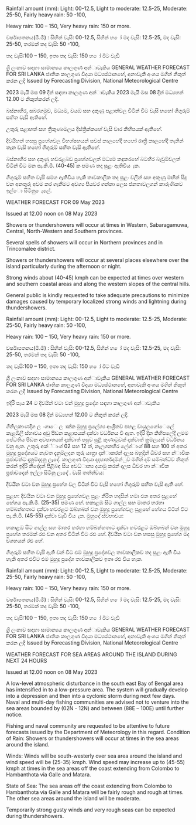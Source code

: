 Rainfall amount (mm): Light: 00-12.5, Light to moderate: 12.5-25, Moderate: 25-50, Fairly heavy rain: 50 -100,

Heavy rain: 100 – 150, Very heavy rain: 150 or more.

වර්ෂාපතනය(මි.මී) : සිහින් වැසි: 00-12.5, සිහින් හ ෝ මද වැසි: 12.5-25, මද වැසි: 25-50, තරමක් තද වැසි: 50 -100,

තද වැසි:100 – 150, ඉතා තද වැසි: 150 හ ෝ ඊට වැඩි

ශ්‍රී ලංකාව සඳහා සාමාන්‍යය කාලගුණ අන්‍ාවැකිය GENERAL WEATHER FORECAST FOR SRI LANKA ජාතික කාලගුණ විදයා මධ්‍යස්ථානහේ, අනාවැකි අංශය මගින් නිකුත් කරන ලදි Issued by Forecasting Division, National Meteorological Centre

2023 මැයි මස 09 දින්‍ සඳහා කාලගුණ අන්‍ාවැකිය 2023 මැයි මස 08 දින්‍ මධ්‍යහන්‍ 12.00 ට නිකුත්කරන්‍ ලදි.

බස්නාහිර, සබරගමුව, මධ්‍යම, වයඹ සහ දකුණු පළාත්වල විටින් විට වැසි හහෝ ගිගුරුම් සහිත වැසි ඇතිහේ.

උතුරු පළාහත් සහ ත්‍රිකුණාමලය දිස්ත්‍රික්කහේ වැසි වාර කිහිපයක් ඇතිහේ.

දිවයිහන් හසසු ප්‍රහේශවල විහශ්ෂහයන් සවස් කාලහේදී හහෝ රාත්‍රී කාලහේදී තැනින් තැන වැසි හහෝ ගිගුරුම් සහිත වැසි ඇතිහේ.

බස්නාහිර සහ දකුණු හවරළබඩ ප්‍රහේශවලත් මධ්‍යම කඳුකරහේ බටහිර බෑවුම්වලත් විටින් විට මන පැ.කි.මී. (40-45) ක පමණ තද සුළං ඇතිවිය ැක.

ගිගුරුම් සහිත වැසි සමග ඇතිවිය හැකි තාවකාලික තද සුළං වලින් සහ අකුණු මඟින් සිදු වන අනතුරු අවම කර ගැනීමට අවශ්‍ය පියවර ගන්නා ලෙස ජනතාවලගන් කාරුණිකව ඉල්ො සිටිනු ෙැලේ.

WEATHER FORECAST FOR 09 May 2023

Issued at 12.00 noon on 08 May 2023

Showers or thundershowers will occur at times in Western, Sabaragamuwa, Central, North-Western and Southern provinces.

Several spells of showers will occur in Northern provinces and in Trincomalee district.

Showers or thundershowers will occur at several places elsewhere over the island particularly during the afternoon or night.

Strong winds about (40-45) kmph can be expected at times over western and southern coastal areas and along the western slopes of the central hills.

General public is kindly requested to take adequate precautions to minimize damages caused by temporary localized strong winds and lightning during thundershowers.

Rainfall amount (mm): Light: 00-12.5, Light to moderate: 12.5-25, Moderate: 25-50, Fairly heavy rain: 50 -100,

Heavy rain: 100 – 150, Very heavy rain: 150 or more.

වර්ෂාපතනය(මි.මී) : සිහින් වැසි: 00-12.5, සිහින් හ ෝ මද වැසි: 12.5-25, මද වැසි: 25-50, තරමක් තද වැසි: 50 -100,

තද වැසි:100 – 150, ඉතා තද වැසි: 150 හ ෝ ඊට වැඩි

ශ්‍රී ලංකාව සඳහා සාමාන්‍යය කාලගුණ අන්‍ාවැකිය GENERAL WEATHER FORECAST FOR SRI LANKA ජාතික කාලගුණ විදයා මධ්‍යස්ථානහේ, අනාවැකි අංශය මගින් නිකුත් කරන ලදි Issued by Forecasting Division, National Meteorological Centre

ඉදිරි පැය 24 ට දිවයින්‍ වටා වන්‍ මුහුදු ප්‍රදේශ සඳහා කාලගුණ අන්‍ාවැකිය

2023 මැයි මස 08 දින්‍ මධ්‍යහන්‍ 12.00 ට නිකුත් කරන්‍ ලදි.

ගිනිලකාණදිග ල ංගාෙ ල ාක්ක මුහුදු ප්‍රලේශ්‍ය ආශ්‍රිතව පහළ වායුලගෝෙලේ කැළඹිලි ස්භාවය අඩු පීඩන කළාපයක් දක්වා වර්ධනය වී ඇත. ඉදිරි දින කිහිපලේදී ලමම පේධතිය පීඩන අවපාතයක් දක්වාත් පසුව සුළි කුණාටුවක් දක්වාත් ක්‍රමලයන් වර්ධනය වනු ඇත. උතුරු අක්්ාංශ්‍ 02 සහ 12 ත්, නැලගනහිර ලේශ්‍ාංශ්‍ 88 සහ 100 ත් අතර මුහුදු ප්‍රදේශයට නැවත දැනුම්ලදන තුරු යාත්‍රා දන්‍ාකරන්‍ දලස බහුදින්‍ ධීවර සහ න්‍ාවික ප්‍රජාවන්ට දැනුම්දදනු ලැදේ. කාලගුණ විදයා දදපාර්තදම්න්ුව මගින් දම් සම්බන්ධ්‍ව නිකුත් කරන්‍ ඉදිරි නිදේදන්‍ පිළිබඳ සිය අවධ්‍ාන්‍ය දයාමු කරන්‍ දලස ධීවර හා න්‍ාවික ප්‍රජාවදෙන් ඉල්ලා සිටිනු ලැදේ . වැසි තත්ත්වය:

දිවයින වටා වන මුහුදු ප්‍රහේශ වල විටින් විට වැසි හහෝ ගිගුරුම් සහිත වැසි ඇති හේ.

සුළඟ: දිවයින වටා වන මුහුදු ප්‍රහේශවල සුළං නිරිත හදසින් හමා එන අතර සුළහේ හේගය පැ.කි.මී. (25-35) පමණ හේ. හකාළඹ සිට ගාල්ල සහ මාතර හරහා හම්බන්හතාට දක්වා හවරළට ඔබ්හබන් වන මුහුදු ප්‍රහේශවල සුළහේ හේගය විටින් විට පැ.කි.මී. (45-55) දක්වා වැඩි විය ැක. මුහුදේ ස්වභාවය:

හකාළඹ සිට ගාල්ල සහ මාතර හරහා හම්බන්හතාට දක්වා හවරළට ඔබ්හබන් වන මුහුදු ප්‍රහේශ තරමක් රළු වන අතර විටින් විට රළු හේ. දිවයින වටා වන හසසු මුහුදු ප්‍රහේශ මද වශහයන් රළු හේ.

ගිගුරුම් සහිත වැසි ඇති වන්‍ විට එම මුහුදු ප්‍රදේශවල තාවකාලිකව තද සුළං ඇති විය හැකි අතර එවිට එම මුහුදු ප්‍රදේශ තාවකාලිකව ඉතා රළු විය හැක.

Rainfall amount (mm): Light: 00-12.5, Light to moderate: 12.5-25, Moderate: 25-50, Fairly heavy rain: 50 -100,

Heavy rain: 100 – 150, Very heavy rain: 150 or more.

වර්ෂාපතනය(මි.මී) : සිහින් වැසි: 00-12.5, සිහින් හ ෝ මද වැසි: 12.5-25, මද වැසි: 25-50, තරමක් තද වැසි: 50 -100,

තද වැසි:100 – 150, ඉතා තද වැසි: 150 හ ෝ ඊට වැඩි

ශ්‍රී ලංකාව සඳහා සාමාන්‍යය කාලගුණ අන්‍ාවැකිය GENERAL WEATHER FORECAST FOR SRI LANKA ජාතික කාලගුණ විදයා මධ්‍යස්ථානහේ, අනාවැකි අංශය මගින් නිකුත් කරන ලදි Issued by Forecasting Division, National Meteorological Centre

WEATHER FORECAST FOR SEA AREAS AROUND THE ISLAND DURING NEXT 24 HOURS

Issued at 12.00 noon on 08 May 2023

A low-level atmospheric disturbance in the south east Bay of Bengal area has intensified in to a low-pressure area. The system will gradually develop into a depression and then into a cyclonic storm during next few days. Naval and multi-day fishing communities are advised not to venture into the sea areas bounded by (02N - 12N) and between (88E – 100E) until further notice.

Fishing and naval community are requested to be attentive to future forecasts issued by the Department of Meteorology in this regard. Condition of Rain: Showers or thundershowers will occur at times in the sea areas around the island.

Winds: Winds will be south-westerly over sea area around the island and wind speed will be (25-35) kmph. Wind speed may increase up to (45-55) kmph at times in the sea areas off the coast extending from Colombo to Hambanthota via Galle and Matara.

State of Sea: The sea areas off the coast extending from Colombo to Hambanthota via Galle and Matara will be fairly rough and rough at times. The other sea areas around the island will be moderate.

Temporarily strong gusty winds and very rough seas can be expected during thundershowers.